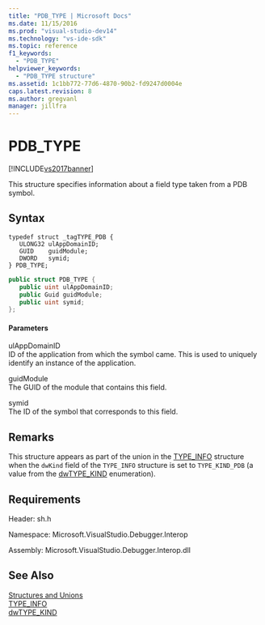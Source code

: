 ```yaml
---
title: "PDB_TYPE | Microsoft Docs"
ms.date: 11/15/2016
ms.prod: "visual-studio-dev14"
ms.technology: "vs-ide-sdk"
ms.topic: reference
f1_keywords: 
  - "PDB_TYPE"
helpviewer_keywords: 
  - "PDB_TYPE structure"
ms.assetid: 1c1bb772-77d6-4870-90b2-fd9247d0004e
caps.latest.revision: 8
ms.author: gregvanl
manager: jillfra
---
```

# PDB_TYPE
[!INCLUDE[vs2017banner](../../../includes/vs2017banner.md)]

This structure specifies information about a field type taken from a PDB symbol.  
  
## Syntax  
  
```cpp#  
typedef struct _tagTYPE_PDB {  
   ULONG32 ulAppDomainID;  
   GUID    guidModule;  
   DWORD   symid;  
} PDB_TYPE;  
```  
  
```csharp  
public struct PDB_TYPE {  
   public uint ulAppDomainID;  
   public Guid guidModule;  
   public uint symid;  
};  
```  
  
#### Parameters  
 ulAppDomainID  
 ID of the application from which the symbol came. This is used to uniquely identify an instance of the application.  
  
 guidModule  
 The GUID of the module that contains this field.  
  
 symid  
 The ID of the symbol that corresponds to this field.  
  
## Remarks  
 This structure appears as part of the union in the [TYPE_INFO](../../../extensibility/debugger/reference/type-info.md) structure when the `dwKind` field of the `TYPE_INFO` structure is set to `TYPE_KIND_PDB` (a value from the [dwTYPE_KIND](../../../extensibility/debugger/reference/dwtype-kind.md) enumeration).  
  
## Requirements  
 Header: sh.h  
  
 Namespace: Microsoft.VisualStudio.Debugger.Interop  
  
 Assembly: Microsoft.VisualStudio.Debugger.Interop.dll  
  
## See Also  
 [Structures and Unions](../../../extensibility/debugger/reference/structures-and-unions.md)   
 [TYPE_INFO](../../../extensibility/debugger/reference/type-info.md)   
 [dwTYPE_KIND](../../../extensibility/debugger/reference/dwtype-kind.md)
